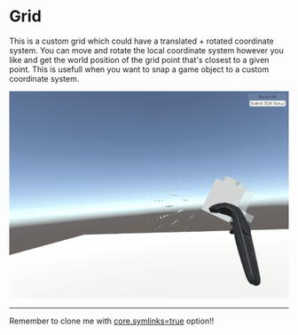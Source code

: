 # Grid

This is a custom grid which could have a translated + rotated coordinate system. You can move and rotate the local coordinate system however you like and get the world position of the grid point that's closest to a given point. This is usefull when you want to snap a game object to a custom coordinate system.

![](Docs/grid.gif)

---

Remember to clone me with [core.symlinks=true](https://github.com/git-for-windows/git/wiki/Symbolic-Links) option!!